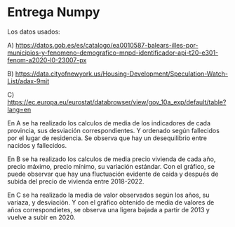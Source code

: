 # Entrega Numpy




Los datos usados:

A) https://datos.gob.es/es/catalogo/ea0010587-balears-illes-por-municipios-y-fenomeno-demografico-mnpd-identificador-api-t20-e301-fenom-a2020-l0-23007-px 

B) https://data.cityofnewyork.us/Housing-Development/Speculation-Watch-List/adax-9mit 

C) https://ec.europa.eu/eurostat/databrowser/view/gov_10a_exp/default/table?lang=en







En A se ha realizado los calculos de media de los indicadores de cada provincia, sus desviación correspondientes. Y ordenado según fallecidos por el lugar de residencia. Se observa que hay un desequilibrio entre nacidos y fallecidos. 

En B se ha realizado los calculos de media precio vivienda de cada año, precio máximo, precio mínimo, su variación estándar. Con el gráfico, se puede observar que hay una fluctuación evidente de caida y después de subida del precio de vivienda entre 2018-2022.

En C se ha realizado la media de valor observados según los años, su variaza, y desviación. Y con el gráfico obtenido de media de valores de años correspondietes, se observa una ligera bajada a partir de 2013 y vuelve a subir en 2020. 